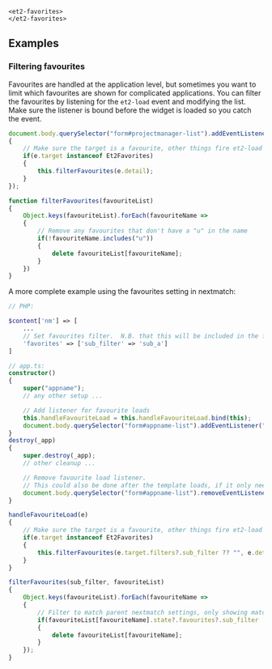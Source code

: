 ```html:preview
<et2-favorites>
</et2-favorites>
```

## Examples

### Filtering favourites

Favourites are handled at the application level, but sometimes you want to limit which favourites are shown for
complicated applications.
You can filter the favourites by listening for the `et2-load` event and modifying the list. Make sure the listener is
bound before the widget is loaded so you catch the event.

```ts
document.body.querySelector("form#projectmanager-list").addEventListener("et2-load", (e) =>
{
	// Make sure the target is a favourite, other things fire et2-load
	if(e.target instanceof Et2Favorites)
	{
		this.filterFavourites(e.detail);
	}
});

function filterFavourites(favouriteList)
{
	Object.keys(favouriteList).forEach(favouriteName =>
	{
		// Remove any favourites that don't have a "u" in the name
		if(!favouriteName.includes("u"))
		{
			delete favouriteList[favouriteName];
		}
	})
}
```

A more complete example using the favourites setting in nextmatch:

```php
// PHP:

$content['nm'] => [
    ...
    // Set favourites filter.  N.B. that this will be included in the favourite
    'favorites' => ['sub_filter' => 'sub_a']
]
```

```ts
// app.ts:
constructor()
{
	super("appname");
	// any other setup ...

	// Add listener for favourite loads
	this.handleFavouriteLoad = this.handleFavouriteLoad.bind(this);
	document.body.querySelector("form#appname-list").addEventListener("et2-load", this.handleFavouriteLoad);
}
destroy(_app)
{
	super.destroy(_app);
	// other cleanup ...

	// Remove favourite load listener.  
	// This could also be done after the template loads, if it only needs to be done once
	document.body.querySelector("form#appname-list").removeEventListener("et2-load", this.handleFavouriteLoad);
}

handleFavouriteLoad(e)
{
	// Make sure the target is a favourite, other things fire et2-load
	if(e.target instanceof Et2Favorites)
	{
		this.filterFavourites(e.target.filters?.sub_filter ?? "", e.detail);
	}
}

filterFavourites(sub_filter, favouriteList)
{
	Object.keys(favouriteList).forEach(favouriteName =>
	{
		// Filter to match parent nextmatch settings, only showing matches
		if(favouriteList[favouriteName].state?.favourites?.sub_filter !== sub_filter)
		{
			delete favouriteList[favouriteName];
		}
	});
}
```
